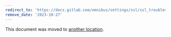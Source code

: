 ```yaml
---
redirect_to: 'https://docs.gitlab.com/omnibus/settings/ssl/ssl_troubleshooting.html'
remove_date: '2023-10-27'
---
```


This document was moved to [another location](https://docs.gitlab.com/omnibus/settings/ssl/ssl_troubleshooting.html).

<!-- This redirect file can be deleted after <2023-01-25>. -->
<!-- Redirects that point to other docs in the same project expire in three months. -->
<!-- Redirects that point to docs in a different project or site (for example, link is not relative and starts with `https:`) expire in one year. -->
<!-- Before deletion, see: https://docs.gitlab.com/ee/development/documentation/redirects.html -->
